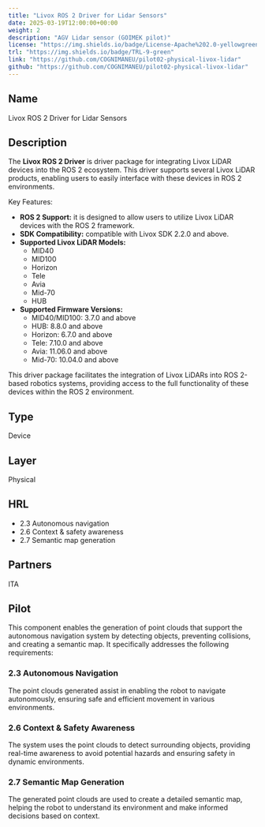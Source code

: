 ```yaml
---
title: "Livox ROS 2 Driver for Lidar Sensors"
date: 2025-03-19T12:00:00+00:00
weight: 2
description: "AGV Lidar sensor (GOIMEK pilot)"
license: "https://img.shields.io/badge/License-Apache%202.0-yellowgreen"
trl: "https://img.shields.io/badge/TRL-9-green"
link: "https://github.com/COGNIMANEU/pilot02-physical-livox-lidar"
github: "https://github.com/COGNIMANEU/pilot02-physical-livox-lidar"
---
```


## Name
Livox ROS 2 Driver for Lidar Sensors

## Description

The **Livox ROS 2 Driver** is driver package for integrating Livox LiDAR devices into the ROS 2 ecosystem. This driver supports several Livox LiDAR products, enabling users to easily interface with these devices in ROS 2 environments.

Key Features:
- **ROS 2 Support:** it is designed to allow users to utilize Livox LiDAR devices with the ROS 2 framework.
- **SDK Compatibility:** compatible with Livox SDK 2.2.0 and above.
- **Supported Livox LiDAR Models:**
  - MID40
  - MID100
  - Horizon
  - Tele
  - Avia
  - Mid-70
  - HUB
- **Supported Firmware Versions:**
  - MID40/MID100: 3.7.0 and above
  - HUB: 8.8.0 and above
  - Horizon: 6.7.0 and above
  - Tele: 7.10.0 and above
  - Avia: 11.06.0 and above
  - Mid-70: 10.04.0 and above

This driver package facilitates the integration of Livox LiDARs into ROS 2-based robotics systems, providing access to the full functionality of these devices within the ROS 2 environment.

## Type
Device

## Layer
Physical

## HRL
- 2.3 Autonomous navigation
- 2.6 Context & safety awareness
- 2.7 Semantic map generation

## Partners
ITA

## Pilot

This component enables the generation of point clouds that support the autonomous navigation system by detecting objects, preventing collisions, and creating a semantic map. It specifically addresses the following requirements:

### 2.3 Autonomous Navigation
The point clouds generated assist in enabling the robot to navigate autonomously, ensuring safe and efficient movement in various environments.

### 2.6 Context & Safety Awareness
The system uses the point clouds to detect surrounding objects, providing real-time awareness to avoid potential hazards and ensuring safety in dynamic environments.

### 2.7 Semantic Map Generation
The generated point clouds are used to create a detailed semantic map, helping the robot to understand its environment and make informed decisions based on context.
